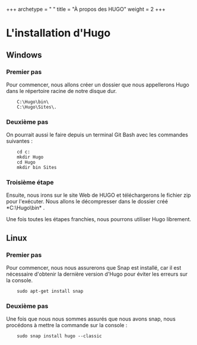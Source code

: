 +++
archetype = " "
title = "À propos des HUGO"
weight = 2
+++

# L'installation d'Hugo


## Windows

### Premier pas
Pour commencer, nous allons créer un dossier que nous appellerons Hugo dans le répertoire racine de notre disque dur.
``` 
    C:\Hugo\bin\
    C:\Hugo\Sites\.
```

### Deuxième pas
On pourrait aussi le faire depuis un terminal Git Bash avec les commandes suivantes :
``` 
    cd c:
    mkdir Hugo
    cd Hugo
    mkdir bin Sites
```

### Troisième étape
Ensuite, nous irons sur le site Web de HUGO et téléchargerons le fichier zip pour l'exécuter. Nous allons le décompresser dans le dossier créé *C:\Hugo\bin\* .

Une fois toutes les étapes franchies, nous pourrons utiliser Hugo librement.



## Linux

### Premier pas
Pour commencer, nous nous assurerons que Snap est installé, car il est nécessaire d'obtenir la dernière version d'Hugo pour éviter les erreurs sur la console.
``` 
    sudo apt-get install snap
```

### Deuxième pas
Une fois que nous nous sommes assurés que nous avons snap, nous procédons à mettre la commande sur la console :
``` 
    sudo snap install hugo --classic
```



















